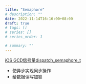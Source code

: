 ```yaml
---
title: "Semaphore"
# description: ""
date: 2022-11-14T16:16:00+08:00
draft: true
# tags: []
# series: []
# series_order: 1

# summary: ""
---
```



[iOS GCD信号量dispatch_semaphore_t](https://juejin.cn/post/6844904050979241991#heading-2)

- 使异步实现同步操作
- 给数据读写加锁